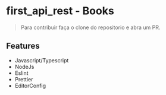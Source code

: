# first_api_rest - Books

> Para contribuir faça o clone do repositorio e abra um PR.

## Features
- Javascript/Typescript
- NodeJs
- Eslint
- Prettier
- EditorConfig

